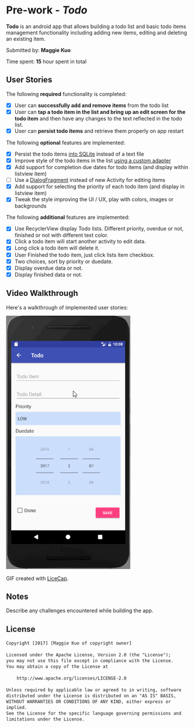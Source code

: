 # Pre-work - *Todo*

**Todo** is an android app that allows building a todo list and basic todo items management functionality including adding new items, editing and deleting an existing item.

Submitted by: **Maggie Kuo**

Time spent: **15** hour spent in total

## User Stories

The following **required** functionality is completed:

* [x] User can **successfully add and remove items** from the todo list
* [x] User can **tap a todo item in the list and bring up an edit screen for the todo item** and then have any changes to the text reflected in the todo list.
* [x] User can **persist todo items** and retrieve them properly on app restart

The following **optional** features are implemented:

* [x] Persist the todo items [into SQLite](http://guides.codepath.com/android/Persisting-Data-to-the-Device#sqlite) instead of a text file
* [x] Improve style of the todo items in the list [using a custom adapter](http://guides.codepath.com/android/Using-an-ArrayAdapter-with-ListView)
* [x] Add support for completion due dates for todo items (and display within listview item)
* [ ] Use a [DialogFragment](http://guides.codepath.com/android/Using-DialogFragment) instead of new Activity for editing items
* [x] Add support for selecting the priority of each todo item (and display in listview item)
* [x] Tweak the style improving the UI / UX, play with colors, images or backgrounds

The following **additional** features are implemented:

* [x] Use RecyclerView display Todo lists. Different priority, overdue or not, finished or not with different text color.
* [x] Click a todo item will start another activity to edit data.
* [x] Long click a todo item will delete it.
* [x] User Finished the todo item, just click lists item checkbox.
* [x] Two choices, sort by priority or duedate.
* [x] Display overdue data or not.
* [x] Display finished data or not.

## Video Walkthrough 

Here's a walkthrough of implemented user stories:

<img src='https://github.com/MaggieKuo/Todo/blob/master/todo3.gif' title='Todo' width='' alt='Todo' />

GIF created with [LiceCap](http://www.cockos.com/licecap/).

## Notes

Describe any challenges encountered while building the app.

## License

    Copyright [2017] [Maggie Kuo of copyright owner]

    Licensed under the Apache License, Version 2.0 (the "License");
    you may not use this file except in compliance with the License.
    You may obtain a copy of the License at

        http://www.apache.org/licenses/LICENSE-2.0

    Unless required by applicable law or agreed to in writing, software
    distributed under the License is distributed on an "AS IS" BASIS,
    WITHOUT WARRANTIES OR CONDITIONS OF ANY KIND, either express or implied.
    See the License for the specific language governing permissions and
    limitations under the License.
